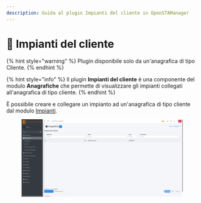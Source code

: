 ```yaml
---
description: Guida al plugin Impianti del cliente in OpenSTAManager
---
```


# 🔨 Impianti del cliente

{% hint style="warning" %}
Plugin disponibile solo da un'anagrafica di tipo Cliente.
{% endhint %}

{% hint style="info" %}
Il plugin **Impianti del cliente** è una componente del modulo **Anagrafiche** che permette di visualizzare gli impianti collegati all'anagrafica di tipo cliente.
{% endhint %}

È possibile creare e collegare un impianto ad un'anagrafica di tipo cliente dal modulo [Impianti](../../impianti/).

<figure><img src="../../../../.gitbook/assets/immagine (5) (1) (1).png" alt=""><figcaption></figcaption></figure>
